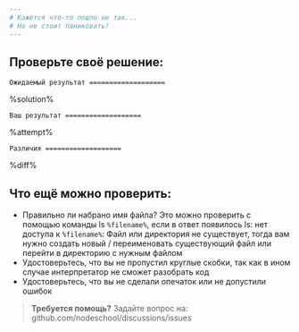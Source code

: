 ```yaml
---
# Кажется что-то пошло не так...
# Но не стоит паниковать!
---
```


## Проверьте своё решение:

`Ожидаемый результат
===================`

%solution%

`Ваш результат
===================`

%attempt%

`Различия
===================`

%diff%

## Что ещё можно проверить:
 * Правильно ли набрано имя файла? Это можно проверить с помощью команды ls `%filename%`, если в ответ появилось ls: нет доступа к `%filename%`: Файл или директория не существует, тогда вам нужно создать новый / переименовать существующий файл или перейти в директорию с нужным файлом
 * Удостоверьтесь, что вы не пропустил круглые скобки, так как в ином случае интерпретатор не сможет разобрать код
 * Удостоверьтесь, что вы не сделали опечаток или не допустили ошибок

> **Требуется помощь?** Задайте вопрос на: github.com/nodeschool/discussions/issues
